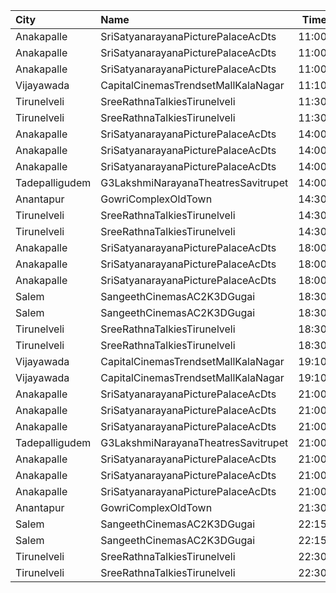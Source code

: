 | City           | Name                                |  Time | Type        | Price | Capacity | Booked |
| :------------- | :---------------------------------- | ----: | :---------- | ----: | -------: | -----: |
| Anakapalle     | SriSatyanarayanaPicturePalaceAcDts  | 11:00 | FirstClass  |  112₹ |      160 |     80 |
| Anakapalle     | SriSatyanarayanaPicturePalaceAcDts  | 11:00 | SecondClass |   67₹ |       22 |     22 |
| Anakapalle     | SriSatyanarayanaPicturePalaceAcDts  | 11:00 | ThirdClass  |   44₹ |       46 |     46 |
| Vijayawada     | CapitalCinemasTrendsetMallKalaNagar | 11:10 | Gold        |  250₹ |       27 |      4 |
| Tirunelveli    | SreeRathnaTalkiesTirunelveli        | 11:30 | Balcony     |  150₹ |      237 |     16 |
| Tirunelveli    | SreeRathnaTalkiesTirunelveli        | 11:30 | SecondClass |  130₹ |      320 |     11 |
| Anakapalle     | SriSatyanarayanaPicturePalaceAcDts  | 14:00 | FirstClass  |  112₹ |      160 |     80 |
| Anakapalle     | SriSatyanarayanaPicturePalaceAcDts  | 14:00 | SecondClass |   67₹ |       22 |     22 |
| Anakapalle     | SriSatyanarayanaPicturePalaceAcDts  | 14:00 | ThirdClass  |   44₹ |       46 |     46 |
| Tadepalligudem | G3LakshmiNarayanaTheatresSavitrupet | 14:00 | FirstClass  |   70₹ |      173 |     93 |
| Anantapur      | GowriComplexOldTown                 | 14:30 | Platinum    |  110₹ |      160 |     34 |
| Tirunelveli    | SreeRathnaTalkiesTirunelveli        | 14:30 | Balcony     |  150₹ |      237 |     16 |
| Tirunelveli    | SreeRathnaTalkiesTirunelveli        | 14:30 | SecondClass |  130₹ |      320 |     11 |
| Anakapalle     | SriSatyanarayanaPicturePalaceAcDts  | 18:00 | FirstClass  |  112₹ |      160 |     80 |
| Anakapalle     | SriSatyanarayanaPicturePalaceAcDts  | 18:00 | SecondClass |   67₹ |       22 |     22 |
| Anakapalle     | SriSatyanarayanaPicturePalaceAcDts  | 18:00 | ThirdClass  |   44₹ |       46 |     46 |
| Salem          | SangeethCinemasAC2K3DGugai          | 18:30 | Balcony     |  124₹ |      157 |     85 |
| Salem          | SangeethCinemasAC2K3DGugai          | 18:30 | Firstclass  |  105₹ |      420 |    224 |
| Tirunelveli    | SreeRathnaTalkiesTirunelveli        | 18:30 | Balcony     |  150₹ |      237 |     16 |
| Tirunelveli    | SreeRathnaTalkiesTirunelveli        | 18:30 | SecondClass |  130₹ |      320 |     11 |
| Vijayawada     | CapitalCinemasTrendsetMallKalaNagar | 19:10 | Gold        |  250₹ |       27 |      1 |
| Vijayawada     | CapitalCinemasTrendsetMallKalaNagar | 19:10 | Silver      |  150₹ |       21 |      7 |
| Anakapalle     | SriSatyanarayanaPicturePalaceAcDts  | 21:00 | FirstClass  |  112₹ |      160 |     80 |
| Anakapalle     | SriSatyanarayanaPicturePalaceAcDts  | 21:00 | SecondClass |   67₹ |       22 |     22 |
| Anakapalle     | SriSatyanarayanaPicturePalaceAcDts  | 21:00 | ThirdClass  |   44₹ |       46 |     46 |
| Tadepalligudem | G3LakshmiNarayanaTheatresSavitrupet | 21:00 | FirstClass  |   70₹ |      173 |     93 |
| Anakapalle     | SriSatyanarayanaPicturePalaceAcDts  | 21:00 | FirstClass  |  112₹ |      160 |     80 |
| Anakapalle     | SriSatyanarayanaPicturePalaceAcDts  | 21:00 | SecondClass |   67₹ |       22 |     22 |
| Anakapalle     | SriSatyanarayanaPicturePalaceAcDts  | 21:00 | ThirdClass  |   44₹ |       46 |     46 |
| Anantapur      | GowriComplexOldTown                 | 21:30 | Platinum    |  110₹ |      160 |     34 |
| Salem          | SangeethCinemasAC2K3DGugai          | 22:15 | Balcony     |  124₹ |      157 |     85 |
| Salem          | SangeethCinemasAC2K3DGugai          | 22:15 | Firstclass  |  105₹ |      420 |    224 |
| Tirunelveli    | SreeRathnaTalkiesTirunelveli        | 22:30 | Balcony     |  150₹ |      237 |     16 |
| Tirunelveli    | SreeRathnaTalkiesTirunelveli        | 22:30 | SecondClass |  130₹ |      320 |     11 |